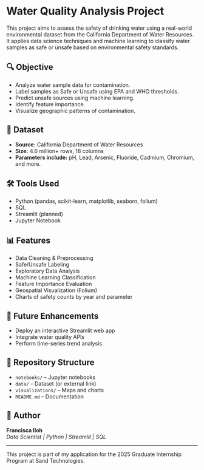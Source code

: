 
# Water Quality Analysis Project

This project aims to assess the safety of drinking water using a real-world environmental dataset from the California Department of Water Resources. It applies data science techniques and machine learning to classify water samples as safe or unsafe based on environmental safety standards.

## 🔍 Objective

- Analyze water sample data for contamination.
- Label samples as Safe or Unsafe using EPA and WHO thresholds.
- Predict unsafe sources using machine learning.
- Identify feature importance.
- Visualize geographic patterns of contamination.

## 🧪 Dataset

- **Source:** California Department of Water Resources
- **Size:** 4.6 million+ rows, 18 columns
- **Parameters include:** pH, Lead, Arsenic, Fluoride, Cadmium, Chromium, and more.

## 🛠️ Tools Used

- Python (pandas, scikit-learn, matplotlib, seaborn, folium)
- SQL
- Streamlit (planned)
- Jupyter Notebook

## 📊 Features

- Data Cleaning & Preprocessing
- Safe/Unsafe Labeling
- Exploratory Data Analysis
- Machine Learning Classification
- Feature Importance Evaluation
- Geospatial Visualization (Folium)
- Charts of safety counts by year and parameter

## 📌 Future Enhancements

- Deploy an interactive Streamlit web app
- Integrate water quality APIs
- Perform time-series trend analysis

## 📂 Repository Structure

- `notebooks/` – Jupyter notebooks
- `data/` – Dataset (or external link)
- `visualizations/` – Maps and charts
- `README.md` – Documentation

## 👤 Author

**Francisca Iloh**  
_Data Scientist | Python | Streamlit | SQL_

---

This project is part of my application for the 2025 Graduate Internship Program at Sand Technologies.

